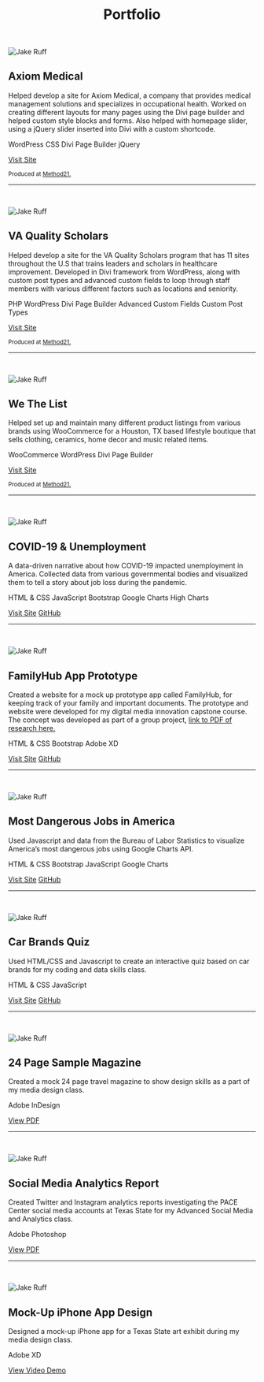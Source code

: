 <h1 align=center>Portfolio</h1>

&nbsp;
&nbsp;

![Jake Ruff](/images/thumbnails/axiomllc.webp)

## Axiom Medical

Helped develop a site for Axiom Medical, a company that provides medical management solutions and specializes in occupational health. Worked on creating different layouts for many pages using the Divi page builder and helped custom style blocks and forms. Also helped with homepage slider, using a jQuery slider inserted into Divi with a custom shortcode.

WordPress CSS Divi Page Builder jQuery  
  
[Visit Site](https://www.axiomllc.com)

<sup>Produced at [Method21.](https://www.method21.com)</sup>

___

&nbsp;

![Jake Ruff](/images/thumbnails/vaqs.webp)


## VA Quality Scholars

Helped develop a site for the VA Quality Scholars program that has 11 sites throughout the U.S that trains leaders and scholars in healthcare improvement. Developed in Divi framework from WordPress, along with custom post types and advanced custom fields to loop through staff members with various different factors such as locations and seniority.

PHP WordPress Divi Page Builder Advanced Custom Fields Custom Post Types  
  
[Visit Site](https://vaqs.org)
  
<sup>Produced at [Method21.](https://www.method21.com)</sup>

___

&nbsp;

![Jake Ruff](/images/thumbnails/wethelist.webp)

## We The List

Helped set up and maintain many different product listings from various brands using WooCommerce for a Houston, TX based lifestyle boutique that sells clothing, ceramics, home decor and music related items.

WooCommerce WordPress Divi Page Builder  
  
[Visit Site](https://wethelist.com/)

<sup>Produced at [Method21.](https://www.method21.com)</sup>

___

&nbsp;

![Jake Ruff](/images/thumbnails/covid.webp)

## COVID-19 & Unemployment

A data-driven narrative about how COVID-19 impacted unemployment in America. Collected data from various governmental bodies and visualized them to tell a story about job loss during the pandemic.

HTML & CSS JavaScript Bootstrap Google Charts High Charts  
  
[Visit Site](https://ruff.dev/COVID19-Unemployment) [GitHub](https://github.com/JakeRuff/COVID19-Unemployment)

___

&nbsp;

![Jake Ruff](/images/thumbnails/familyhub.webp)

## FamilyHub App Prototype

Created a website for a mock up prototype app called FamilyHub, for keeping track of your family and important documents. The prototype and website were developed for my digital media innovation capstone course. The concept was developed as part of a group project, [link to PDF of research here.](https://drive.google.com/file/d/1e_cg1smTxKdH3zdI20i5fudpgNPN1KyB/view?usp=sharing)

HTML & CSS Bootstrap Adobe XD  
  
[Visit Site](https://ruff.dev/FamilyHub-Prototype) [GitHub](https://github.com/JakeRuff/FamilyHub-Prototype)

___

&nbsp;

![Jake Ruff](/images/thumbnails/dangerousjobs.webp)

## Most Dangerous Jobs in America

Used Javascript and data from the Bureau of Labor Statistics to visualize America’s most dangerous jobs using Google Charts API.

HTML & CSS Bootstrap JavaScript Google Charts  
  
[Visit Site](https://ruff.dev/Dangerous-Jobs) [GitHub](https://github.com/JakeRuff/Dangerous-Jobs)

___

&nbsp;

![Jake Ruff](/images/thumbnails/carquiz.webp)

## Car Brands Quiz

Used HTML/CSS and Javascript to create an interactive quiz based on car brands for my coding and data skills class.

HTML & CSS JavaScript  
  
[Visit Site](https://ruff.dev/Car-Brands-JS-Quiz) [GitHub](https://github.com/JakeRuff/Car-Brands-JS-Quiz)

___

&nbsp;

![Jake Ruff](/images/thumbnails/magsample.webp)

## 24 Page Sample Magazine

Created a mock 24 page travel magazine to show design skills as a part of my media design class.

Adobe InDesign  
  
[View PDF](https://drive.google.com/file/d/1apbzPHVNmrOdvefiuz37ckAMyi99BE0Y/view?usp=sharing)

___

&nbsp;

![Jake Ruff](/images/thumbnails/socialmedia.webp)

## Social Media Analytics Report

Created Twitter and Instagram analytics reports investigating the PACE Center social media accounts at Texas State for my Advanced Social Media and Analytics class.

Adobe Photoshop  
  
[View PDF](https://drive.google.com/file/d/1DGn0r40X40x_ThgYy3D9ZrIUQhml6Hac/view?usp=sharing)

___

&nbsp;

![Jake Ruff](/images/thumbnails/mockupapp.webp)

## Mock-Up iPhone App Design

Designed a mock-up iPhone app for a Texas State art exhibit during my media design class.

Adobe XD  
  
[View Video Demo](https://drive.google.com/file/d/1s_cAnh2ugieD40an2hbshSuL86ezjgim/view?usp=sharing)